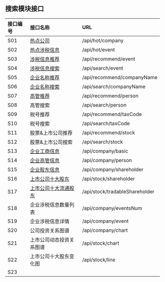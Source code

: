 ## 搜索模块接口

| 接口编号 | 接口名称 | URL |
| :--- | :--- | :--- |
| S01 | [热点公司](/热点公司.md) | /api/hot/company |
| S02 | [热点涉税信息](/热点涉税事件.md) | /api/hot/event |
| S03 | [涉税信息推荐](/涉税信息推荐.md) | /api/recommend/event |
| S04 | [涉税信息搜索](/she-shui-xin-xi-sou-suo.md) | /api/search/event |
| S05 | [企业名称推荐](/qi-ye-ming-cheng-tui-jian.md) | /api/recommend/companyName |
| S06 | [企业名称搜索](/qi-ye-ming-cheng-sou-suo.md) | /api/search/companyName |
| S07 | [高管推荐](/gao-guan-tui-jian.md) | /api/recommend/person |
| S08 | 高管搜索 | /api/search/person |
| S09 | 税号推荐 | /api/recommend/taxCode |
| S10 | 税号搜索 | /api/search/taxCode |
| S11 | 股票&上市公司推荐 | /api/recommend/stock |
| S12 | 股票&上市公司搜索 | /api/search/stock |
| S13 | [企业工商信息](/s13qi-ye-gong-shang-xin-xi.md) | /api/company/basic |
| S14 | [企业高管信息](/s14qi-ye-gao-guan-xin-xi.md) | /api/company/person |
| S15 | [企业股东信息](/s15qi-ye-gu-dong-xin-xi.md) | /api/company/shareholder |
| S16 | [上市公司十大股东](/s16shang-shi-gong-si-shi-da-gu-dong.md) | /api/stock/shareholder |
| S17 | [上市公司十大流通股东](/s17shang-shi-gong-si-shi-da-liu-tong-gu-dong.md) | /api/stock/tradableShareholder |
| S18 | 企业涉税信息数量列表 | /api/company/eventsNum |
| S19 | 企业涉税信息详情 | /api/company/event |
| S20 | 公司投资关系图谱 | /api/company/chart |
| S21 | 上市公司动态投资关系图谱 | /api/stock/chart |
| S22 | 上市公司十大股东变化图 | /api/stock/line |
| S23 |  |  |




